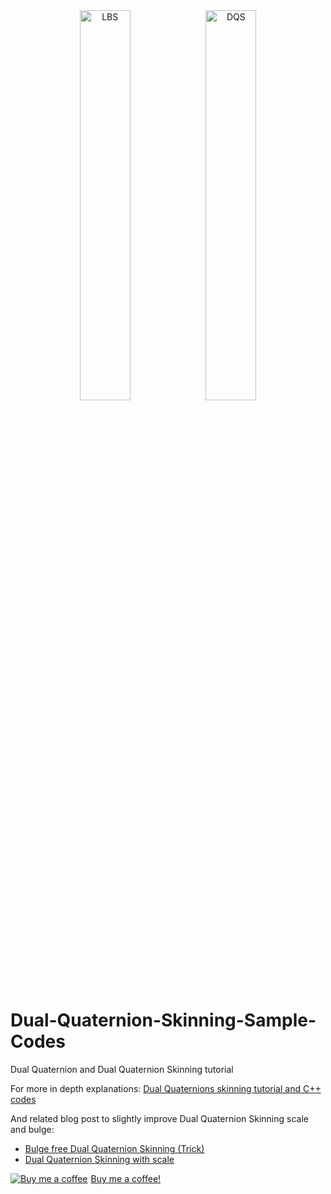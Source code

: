 <div align="center"><img src="http://rodolphe-vaillant.fr/images/2015-06/bar_lbs.png" alt="LBS" width="40%"><img src="http://rodolphe-vaillant.fr/images/2015-06/bar_dqs.png" alt="DQS" width="40%"></div>

# Dual-Quaternion-Skinning-Sample-Codes
Dual Quaternion and Dual Quaternion Skinning tutorial

For more in depth explanations:
<a href="http://rodolphe-vaillant.fr/?e=29">Dual Quaternions skinning tutorial and C++ codes</a>

And related blog post to slightly improve Dual Quaternion Skinning scale and bulge:
- <a href="http://rodolphe-vaillant.fr/?e=72">Bulge free Dual Quaternion Skinning (Trick)</a>
- <a href="http://rodolphe-vaillant.fr/?e=78">Dual Quaternion Skinning with scale</a>

<link href="https://fonts.googleapis.com/css?family=Cookie" rel="stylesheet"><a class="bmc-button" target="_blank" href="https://www.buymeacoffee.com/jBnA3c2Fw"><img src="https://www.buymeacoffee.com/assets/img/BMC-btn-logo.svg" alt="Buy me a coffee"><span style="margin-left:5px">Buy me a coffee!</span></a>
